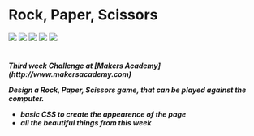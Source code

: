 Rock, Paper, Scissors
=====
<div>
<img src = https://img.shields.io/badge/%20-GitHub-orange.svg>
<img src = https://img.shields.io/badge/%20-Ruby-blue.svg>
<img src = https://img.shields.io/badge/%20-RSpec-red.svg>
<img src = https://img.shields.io/badge/%20-Cucumber-009900.svg>
<img src = https://img.shields.io/badge/%20-Capybara-ff0000.svg>
</div>
<br>

<h5> Third week Challenge at [Makers Academy](http://www.makersacademy.com)

Design a Rock, Paper, Scissors game, that can be played against the computer.
  - basic CSS to create the appearence of the page
  - all the beautiful things from this week

